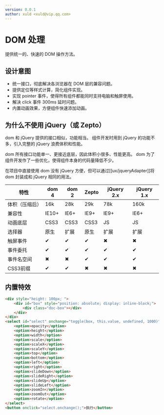 ```yaml
---
version: 0.0.1
author: xuld <xuld@vip.qq.com>
---
```

# DOM 处理
提供统一的、快速的 DOM 操作方法。

## 设计意图
- 统一接口，彻底解决各浏览器在 DOM 层的兼容问题。
- 提供定位等样式计算，简化组件实现。
- 实现 pointer 事件，使得所有组件都能同时支持电脑和触屏使用。
- 解决 click 事件 300ms 延时问题。
- 内置动画效果，方便组件快速添加动画。

## 为什么不使用 jQuery（或 Zepto）
dom 和 jQuery 提供的接口相似，功能相当。
组件开发时用到 jQuery 的功能不多，引入完整的 jQuery 浪费体积和性能。

dom 所有接口功能单一、更接近底层，因此体积小很多、性能更高。
dom 为了组件开发作了一些优化，使得组件本身的代码量降低不少。

在项目中直接使用 dom 没有 jQuery 方便，但可以通过[[ux/jqueryAdapter]]将 dom 封装成和 jQuery 相同的用法。

特性         | dom 4  | dom 2   | Zepto     | jQuery 2.x  | jQuery 1.x 
-------------|--------|---------|-----------|------------|-------------
体积（压缩后） | 16k    | 28k     | 29k       | 78k        | 160k
兼容性        | IE10+  | IE6+     | IE9+     | IE9+       | IE6+
动画底层      | CSS3   | CSS3     | CSS3     | JS          | JS
选择器        | 原生    | 扩展     | 原生     | 扩展        | 扩展
触屏事件      | ✔      |  ✔      | ✔        | ✖          | ✖
事件委托      | ✔      |  ✔      | ✔        | ✔          | ✔
事件名空间    | ✖      |  ✖      | ✔        | ✔          | ✔
CSS3前缀     | ✔      |  ✔       | ✖        | ✖          | ✖

## 内置特效
```html demo hide doc
<div style="height: 100px; ">
    <div id="box" style="position: absolute; display: inline-block;">
        <div class="doc-box"></div>
    </div>
</div>
<select id="select" onchange="toggle(box, this.value, undefined, 1000)">
    <option>opacity</option>
    <option>height</option>
    <option>width</option>
    <option>scale</option>
    <option>scaleX</option>
    <option>scaleY</option>
    <option>top</option>
    <option>bottom</option>
    <option>left</option>
    <option>right</option>
    <option>slideDown</option>
    <option>slideRight</option>
    <option>slideUp</option>
    <option>slideLeft</option>
    <option>zoomIn</option>
    <option>zoomOut</option>
    <option>rotate</option>
</select>
<button onclick="select.onchange();">执行</button>
```
